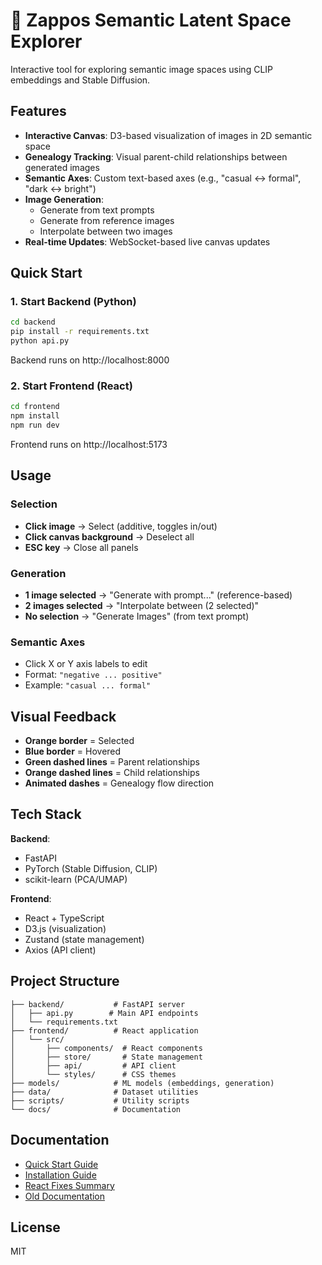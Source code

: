 # 👟 Zappos Semantic Latent Space Explorer

Interactive tool for exploring semantic image spaces using CLIP embeddings and Stable Diffusion.

## Features

- **Interactive Canvas**: D3-based visualization of images in 2D semantic space
- **Genealogy Tracking**: Visual parent-child relationships between generated images
- **Semantic Axes**: Custom text-based axes (e.g., "casual ↔ formal", "dark ↔ bright")
- **Image Generation**:
  - Generate from text prompts
  - Generate from reference images
  - Interpolate between two images
- **Real-time Updates**: WebSocket-based live canvas updates

## Quick Start

### 1. Start Backend (Python)
```bash
cd backend
pip install -r requirements.txt
python api.py
```

Backend runs on http://localhost:8000

### 2. Start Frontend (React)
```bash
cd frontend
npm install
npm run dev
```

Frontend runs on http://localhost:5173

## Usage

### Selection
- **Click image** → Select (additive, toggles in/out)
- **Click canvas background** → Deselect all
- **ESC key** → Close all panels

### Generation
- **1 image selected** → "Generate with prompt..." (reference-based)
- **2 images selected** → "Interpolate between (2 selected)"
- **No selection** → "Generate Images" (from text prompt)

### Semantic Axes
- Click X or Y axis labels to edit
- Format: `"negative ... positive"`
- Example: `"casual ... formal"`

## Visual Feedback

- **Orange border** = Selected
- **Blue border** = Hovered
- **Green dashed lines** = Parent relationships
- **Orange dashed lines** = Child relationships
- **Animated dashes** = Genealogy flow direction

## Tech Stack

**Backend**:
- FastAPI
- PyTorch (Stable Diffusion, CLIP)
- scikit-learn (PCA/UMAP)

**Frontend**:
- React + TypeScript
- D3.js (visualization)
- Zustand (state management)
- Axios (API client)

## Project Structure

```
├── backend/           # FastAPI server
│   ├── api.py        # Main API endpoints
│   └── requirements.txt
├── frontend/          # React application
│   └── src/
│       ├── components/  # React components
│       ├── store/       # State management
│       ├── api/         # API client
│       └── styles/      # CSS themes
├── models/            # ML models (embeddings, generation)
├── data/              # Dataset utilities
├── scripts/           # Utility scripts
└── docs/              # Documentation
```

## Documentation

- [Quick Start Guide](QUICK_START.md)
- [Installation Guide](INSTALLATION.md)
- [React Fixes Summary](REACT_FIXES_SUMMARY.md)
- [Old Documentation](docs/old_docs/)

## License

MIT
